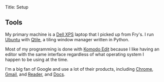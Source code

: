Title: Setup

## Tools

My primary machine is a [Dell XPS](http://www.frys.com/product/6661324) laptop that I picked up from Fry's. I run [Ubuntu](http://www.ubuntu.com/) with [Qtile](http://qtile.org/), a tiling window manager written in Python.

Most of my programming is done with [Komodo Edit](http://www.activestate.com/komodo-edit) because I like having an editor with the same interface regardless of what operating system I happen to be using at the time.

I'm a big fan of Google and use a lot of their products, including [Chrome](http://google.com/chrome), [Gmail](http://gmail.com/), and [Reader](http://google.com/reader), and [Docs](http://docs.google.com/).
